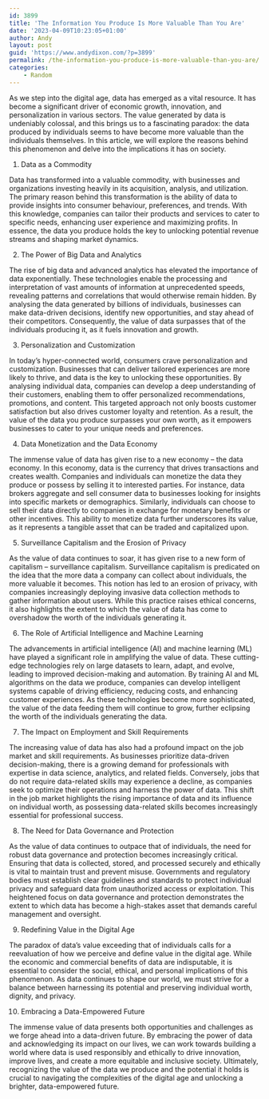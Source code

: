 ```yaml
---
id: 3899
title: 'The Information You Produce Is More Valuable Than You Are'
date: '2023-04-09T10:23:05+01:00'
author: Andy
layout: post
guid: 'https://www.andydixon.com/?p=3899'
permalink: /the-information-you-produce-is-more-valuable-than-you-are/
categories:
    - Random
---
```


As we step into the digital age, data has emerged as a vital resource. It has become a significant driver of economic growth, innovation, and personalization in various sectors. The value generated by data is undeniably colossal, and this brings us to a fascinating paradox: the data produced by individuals seems to have become more valuable than the individuals themselves. In this article, we will explore the reasons behind this phenomenon and delve into the implications it has on society.

1. Data as a Commodity

Data has transformed into a valuable commodity, with businesses and organizations investing heavily in its acquisition, analysis, and utilization. The primary reason behind this transformation is the ability of data to provide insights into consumer behaviour, preferences, and trends. With this knowledge, companies can tailor their products and services to cater to specific needs, enhancing user experience and maximizing profits. In essence, the data you produce holds the key to unlocking potential revenue streams and shaping market dynamics.

2. The Power of Big Data and Analytics

The rise of big data and advanced analytics has elevated the importance of data exponentially. These technologies enable the processing and interpretation of vast amounts of information at unprecedented speeds, revealing patterns and correlations that would otherwise remain hidden. By analysing the data generated by billions of individuals, businesses can make data-driven decisions, identify new opportunities, and stay ahead of their competitors. Consequently, the value of data surpasses that of the individuals producing it, as it fuels innovation and growth.

3. Personalization and Customization

In today’s hyper-connected world, consumers crave personalization and customization. Businesses that can deliver tailored experiences are more likely to thrive, and data is the key to unlocking these opportunities. By analysing individual data, companies can develop a deep understanding of their customers, enabling them to offer personalized recommendations, promotions, and content. This targeted approach not only boosts customer satisfaction but also drives customer loyalty and retention. As a result, the value of the data you produce surpasses your own worth, as it empowers businesses to cater to your unique needs and preferences.

4. Data Monetization and the Data Economy

The immense value of data has given rise to a new economy – the data economy. In this economy, data is the currency that drives transactions and creates wealth. Companies and individuals can monetize the data they produce or possess by selling it to interested parties. For instance, data brokers aggregate and sell consumer data to businesses looking for insights into specific markets or demographics. Similarly, individuals can choose to sell their data directly to companies in exchange for monetary benefits or other incentives. This ability to monetize data further underscores its value, as it represents a tangible asset that can be traded and capitalized upon.

5. Surveillance Capitalism and the Erosion of Privacy

As the value of data continues to soar, it has given rise to a new form of capitalism – surveillance capitalism. Surveillance capitalism is predicated on the idea that the more data a company can collect about individuals, the more valuable it becomes. This notion has led to an erosion of privacy, with companies increasingly deploying invasive data collection methods to gather information about users. While this practice raises ethical concerns, it also highlights the extent to which the value of data has come to overshadow the worth of the individuals generating it.

6. The Role of Artificial Intelligence and Machine Learning

The advancements in artificial intelligence (AI) and machine learning (ML) have played a significant role in amplifying the value of data. These cutting-edge technologies rely on large datasets to learn, adapt, and evolve, leading to improved decision-making and automation. By training AI and ML algorithms on the data we produce, companies can develop intelligent systems capable of driving efficiency, reducing costs, and enhancing customer experiences. As these technologies become more sophisticated, the value of the data feeding them will continue to grow, further eclipsing the worth of the individuals generating the data.

7. The Impact on Employment and Skill Requirements

The increasing value of data has also had a profound impact on the job market and skill requirements. As businesses prioritize data-driven decision-making, there is a growing demand for professionals with expertise in data science, analytics, and related fields. Conversely, jobs that do not require data-related skills may experience a decline, as companies seek to optimize their operations and harness the power of data. This shift in the job market highlights the rising importance of data and its influence on individual worth, as possessing data-related skills becomes increasingly essential for professional success.

8. The Need for Data Governance and Protection

As the value of data continues to outpace that of individuals, the need for robust data governance and protection becomes increasingly critical. Ensuring that data is collected, stored, and processed securely and ethically is vital to maintain trust and prevent misuse. Governments and regulatory bodies must establish clear guidelines and standards to protect individual privacy and safeguard data from unauthorized access or exploitation. This heightened focus on data governance and protection demonstrates the extent to which data has become a high-stakes asset that demands careful management and oversight.

9. Redefining Value in the Digital Age

The paradox of data’s value exceeding that of individuals calls for a reevaluation of how we perceive and define value in the digital age. While the economic and commercial benefits of data are indisputable, it is essential to consider the social, ethical, and personal implications of this phenomenon. As data continues to shape our world, we must strive for a balance between harnessing its potential and preserving individual worth, dignity, and privacy.

10. Embracing a Data-Empowered Future

The immense value of data presents both opportunities and challenges as we forge ahead into a data-driven future. By embracing the power of data and acknowledging its impact on our lives, we can work towards building a world where data is used responsibly and ethically to drive innovation, improve lives, and create a more equitable and inclusive society. Ultimately, recognizing the value of the data we produce and the potential it holds is crucial to navigating the complexities of the digital age and unlocking a brighter, data-empowered future.